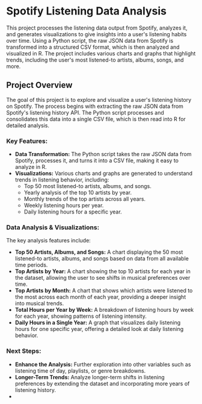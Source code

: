 # Spotify Listening Data Analysis

This project processes the listening data output from Spotify, analyzes it, and generates visualizations to give insights into a user's listening habits over time. Using a Python script, the raw JSON data from Spotify is transformed into a structured CSV format, which is then analyzed and visualized in R. The project includes various charts and graphs that highlight trends, including the user's most listened-to artists, albums, songs, and more.

## Project Overview

The goal of this project is to explore and visualize a user's listening history on Spotify. The process begins with extracting the raw JSON data from Spotify's listening history API. The Python script processes and consolidates this data into a single CSV file, which is then read into R for detailed analysis.

### Key Features:
- **Data Transformation:** The Python script takes the raw JSON data from Spotify, processes it, and turns it into a CSV file, making it easy to analyze in R.
- **Visualizations:** Various charts and graphs are generated to understand trends in listening behavior, including:
    - Top 50 most listened-to artists, albums, and songs.
    - Yearly analysis of the top 10 artists by year.
    - Monthly trends of the top artists across all years.
    - Weekly listening hours per year.
    - Daily listening hours for a specific year.

### Data Analysis & Visualizations:
The key analysis features include:
- **Top 50 Artists, Albums, and Songs:** A chart displaying the 50 most listened-to artists, albums, and songs based on data from all available time periods.
- **Top Artists by Year:** A chart showing the top 10 artists for each year in the dataset, allowing the user to see shifts in musical preferences over time.
- **Top Artists by Month:** A chart that shows which artists were listened to the most across each month of each year, providing a deeper insight into musical trends.
- **Total Hours per Year by Week:** A breakdown of listening hours by week for each year, showing patterns of listening intensity.
- **Daily Hours in a Single Year:** A graph that visualizes daily listening hours for one specific year, offering a detailed look at daily listening behavior.

### Next Steps:
- **Enhance the Analysis:** Further exploration into other variables such as listening time of day, playlists, or genre breakdowns.
- **Longer-Term Trends:** Analyze longer-term shifts in listening preferences by extending the dataset and incorporating more years of listening history.
- 
